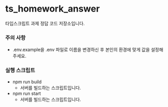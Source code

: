 # ts_homework_answer
타입스크립트 과제 정답 코드 저장소입니다.

### 주의 사항
* .env.example을 .env 파일로 이름을 변경하신 후 본인의 환경에 맞게 값을 설정해주세요.

### 실행 스크립트
* npm run build
  * 서버를 빌드하는 스크립트입니다.
* npm run start
  * 서버를 빌드하는 스크립트입니다.
